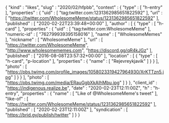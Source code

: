 {
  "kind" : "likes",
  "slug" : "2020/02/hfpbb",
  "context" : {
    "type" : [ "h-entry" ],
    "properties" : {
      "uid" : [ "tag:twitter.com:1231362985651822592" ],
      "url" : [ "https://twitter.com/WholesomeMeme/status/1231362985651822592" ],
      "published" : [ "2020-02-22T23:39:48+00:00" ],
      "author" : [ {
        "type" : [ "h-card" ],
        "properties" : {
          "uid" : [ "tag:twitter.com:WholesomeMeme" ],
          "numeric-id" : [ "762799939395158016" ],
          "name" : [ "WholesomeMemes" ],
          "nickname" : [ "WholesomeMeme" ],
          "url" : [ "https://twitter.com/WholesomeMeme", "http://www.wholesomememes.com", "https://discord.gg/qR4kJGz" ],
          "published" : [ "2016-08-08T23:57:32+00:00" ],
          "location" : [ {
            "type" : [ "h-card", "p-location" ],
            "properties" : {
              "name" : [ "Rejevreykjavik" ]
            }
          } ],
          "photo" : [ "https://pbs.twimg.com/profile_images/1058023319427964930/XrKTTzn5.jpg" ]
        }
      } ],
      "photo" : [ "https://pbs.twimg.com/media/ERauGgbXkAIhMbu.jpg" ]
    }
  },
  "client_id" : "https://indigenous.realize.be",
  "date" : "2020-02-23T12:11:00Z",
  "h" : "h-entry",
  "properties" : {
    "name" : [ "Like of @WholesomeMeme's tweet" ],
    "like-of" : [ "https://twitter.com/WholesomeMeme/status/1231362985651822592" ],
    "published" : [ "2020-02-23T12:11:00Z" ],
    "syndication" : [ "https://brid.gy/publish/twitter" ]
  }
}
